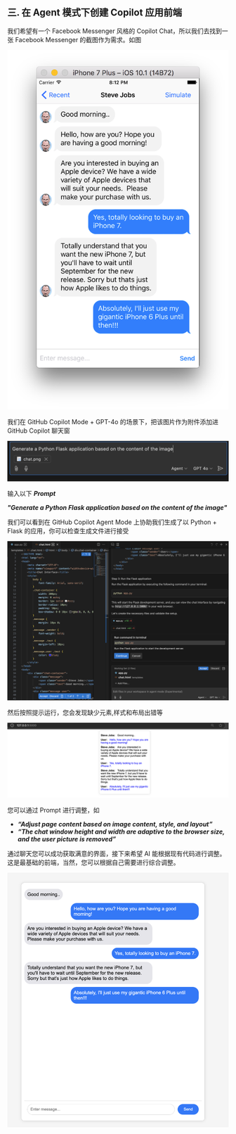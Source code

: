 ## **三. 在 Agent 模式下创建 Copilot 应用前端**

我们希望有一个  Facebook Messenger 风格的 Copilot Chat，所以我们去找到一张 Facebook Messenger 的截图作为需求。如图

![chat](../imgs/02/chat.png)


我们在 GitHub Copilot Mode + GPT-4o 的场景下，把该图片作为附件添加进 GitHub Copilot 聊天窗

![begin](../imgs/02/ghc_begin.png)

输入以下  ***Prompt***

***"Generate a Python Flask application based on the content of the image"***


我们可以看到在 GitHub Copilot Agent Mode 上协助我们生成了以 Python + Flask 的应用，你可以检查生成文件进行接受


![accept](../imgs/02/ghc_accept.png)


然后按照提示运行，您会发现缺少元素,样式和布局出错等


![accept](../imgs/02/ghc_result1.png)

您可以通过 Prompt 进行调整，如

- ***“Adjust page content based on image content, style, and layout”***
- ***“The chat window height and width are adaptive to the browser size, and the user picture is removed”***

通过聊天您可以成功获取满意的界面，接下来希望 AI 能根据现有代码进行调整。这是最基础的前端，当然，您可以根据自己需要进行综合调整。



![result2](../imgs/02/ghc_result2.png)
